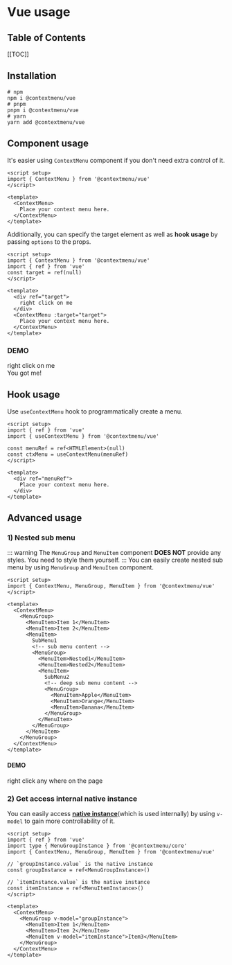 <script setup>
  import { ref } from 'vue'
  import { ContextMenu, useContextMenu } from '@contextmenu/vue'
  import Area from '../components/Area.vue'
  import NestedMenu from '../components/NestedMenu.vue'
  const targetRef = ref(null)

  const nestedTargetRef = ref(null)
  
</script>

# Vue usage


## Table of Contents

[[TOC]]
## Installation

```shell
# npm
npm i @contextmenu/vue
# pnpm
pnpm i @contextmenu/vue
# yarn
yarn add @contextmenu/vue
```

## Component usage
It's easier using `ContextMenu` component if you don't need extra control of it.
```Vue{6-8}
<script setup>
import { ContextMenu } from '@contextmenu/vue'
</script>

<template>
  <ContextMenu>
    Place your context menu here.
  </ContextMenu>
</template>
```

Additionally, you can specify the target element as well as **hook usage** by passing `options` to the props.
```vue{4,8,11}
<script setup>
import { ContextMenu } from '@contextmenu/vue'
import { ref } from 'vue'
const target = ref(null)
</script>

<template>
  <div ref="target">
    right click on me
  </div>
  <ContextMenu :target="target">
    Place your context menu here.
  </ContextMenu>
</template>
```

### DEMO

<!-- DEMO -->
<Area ref="targetRef">
  right click on me
</Area>

<ContextMenu :target="targetRef">
  <div class="bg-$vp-c-bg overflow-hidden shadow-xl rounded-md b-1 b-color-gray-400/30 p-2">You got me!</div>
</ContextMenu>

## Hook usage

Use `useContextMenu` hook to programmatically create a menu.

```Vue{5,6,10-12}
<script setup>
import { ref } from 'vue'
import { useContextMenu } from '@contextmenu/vue'

const menuRef = ref<HTMLElement>(null)
const ctxMenu = useContextMenu(menuRef)
</script>

<template>
  <div ref="menuRef">
    Place your context menu here.
  </div>
</template>
```


## Advanced usage

### 1) Nested sub menu
::: warning
The `MenuGroup` and `MenuItem` component **DOES NOT** provide any styles. You need to style them yourself.
:::
You can easily create nested sub menu by using `MenuGroup` and `MenuItem` component.

```vue
<script setup>
import { ContextMenu, MenuGroup, MenuItem } from '@contextmenu/vue'
</script>

<template>
  <ContextMenu>
    <MenuGroup>
      <MenuItem>Item 1</MenuItem>
      <MenuItem>Item 2</MenuItem>
      <MenuItem>
        SubMenu1
        <!-- sub menu content -->
        <MenuGroup>
          <MenuItem>Nested1</MenuItem>
          <MenuItem>Nested2</MenuItem>
          <MenuItem>
            SubMenu2
            <!-- deep sub menu content -->
            <MenuGroup>
              <MenuItem>Apple</MenuItem>
              <MenuItem>Orange</MenuItem>
              <MenuItem>Banana</MenuItem>
            </MenuGroup>
          </MenuItem>
        </MenuGroup>
      </MenuItem>
    </MenuGroup>
  </ContextMenu>
</template>
```

#### DEMO

<Area ref="nestedTargetRef">
  right click any where on the page
</Area>

<NestedMenu z-20/>

### 2) Get access internal native instance
You can easily access **<u>native instance</u>**(which is used internally) by using `v-model` to gain more controllability of it.
```vue{7,10,15,18}
<script setup>
import { ref } from 'vue'
import type { MenuGroupInstance } from '@contextmenu/core'
import { ContextMenu, MenuGroup, MenuItem } from '@contextmenu/vue'

// `groupInstance.value` is the native instance
const groupInstance = ref<MenuGroupInstance>()

// `itemInstance.value` is the native instance
const itemInstance = ref<MenuItemInstance>()
</script>

<template>
  <ContextMenu>
    <MenuGroup v-model="groupInstance">
      <MenuItem>Item 1</MenuItem>
      <MenuItem>Item 2</MenuItem>
      <MenuItem v-model="itemInstance">Item3</MenuItem>
    </MenuGroup>
  </ContextMenu>
</template>

```